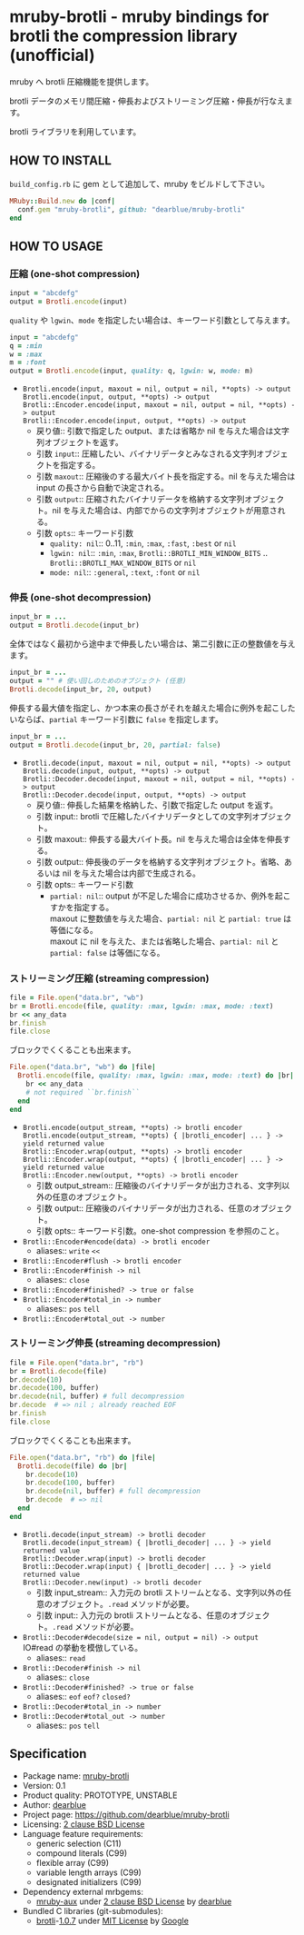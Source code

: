 # mruby-brotli - mruby bindings for brotli the compression library (unofficial)

mruby へ brotli 圧縮機能を提供します。

brotli データのメモリ間圧縮・伸長およびストリーミング圧縮・伸長が行なえます。

brotli ライブラリを利用しています。


## HOW TO INSTALL

``build_config.rb`` に gem として追加して、mruby をビルドして下さい。

```ruby
MRuby::Build.new do |conf|
  conf.gem "mruby-brotli", github: "dearblue/mruby-brotli"
end
```


## HOW TO USAGE

### 圧縮 (one-shot compression)

```ruby
input = "abcdefg"
output = Brotli.encode(input)
```

``quality`` や ``lgwin``、``mode`` を指定したい場合は、キーワード引数として与えます。

```ruby
input = "abcdefg"
q = :min
w = :max
m = :font
output = Brotli.encode(input, quality: q, lgwin: w, mode: m)
```

  * ``Brotli.encode(input, maxout = nil, output = nil, **opts) -> output``<br>
    ``Brotli.encode(input, output, **opts) -> output``<br>
    ``Brotli::Encoder.encode(input, maxout = nil, output = nil, **opts) -> output``<br>
    ``Brotli::Encoder.encode(input, output, **opts) -> output``
      * 戻り値:: 引数で指定した output、または省略か nil を与えた場合は文字列オブジェクトを返す。
      * 引数 ``input``:: 圧縮したい、バイナリデータとみなされる文字列オブジェクトを指定する。
      * 引数 ``maxout``:: 圧縮後のする最大バイト長を指定する。nil を与えた場合は input の長さから自動で決定される。
      * 引数 ``output``:: 圧縮されたバイナリデータを格納する文字列オブジェクト。nil を与えた場合は、内部でからの文字列オブジェクトが用意される。
      * 引数 ``opts``:: キーワード引数
          * ``quality: nil``:: 0..11, ``:min``, ``:max``, ``:fast``, ``:best`` or ``nil``
          * ``lgwin: nil``:: ``:min``, ``:max``, ``Brotli::BROTLI_MIN_WINDOW_BITS`` .. ``Brotli::BROTLI_MAX_WINDOW_BITS`` or ``nil``
          * ``mode: nil``:: ``:general``, ``:text``, ``:font`` or ``nil``

### 伸長 (one-shot decompression)

```ruby
input_br = ...
output = Brotli.decode(input_br)
```

全体ではなく最初から途中まで伸長したい場合は、第二引数に正の整数値を与えます。

```ruby
input_br = ...
output = "" # 使い回しのためのオブジェクト (任意)
Brotli.decode(input_br, 20, output)
```

伸長する最大値を指定し、かつ本来の長さがそれを越えた場合に例外を起こしたいならば、``partial`` キーワード引数に ``false`` を指定します。

```ruby
input_br = ...
output = Brotli.decode(input_br, 20, partial: false)
```

  * ``Brotli.decode(input, maxout = nil, output = nil, **opts) -> output``<br>
    ``Brotli.decode(input, output, **opts) -> output``<br>
    ``Brotli::Decoder.decode(input, maxout = nil, output = nil, **opts) -> output``<br>
    ``Brotli::Decoder.decode(input, output, **opts) -> output``
      * 戻り値:: 伸長した結果を格納した、引数で指定した output を返す。
      * 引数 input:: brotli で圧縮したバイナリデータとしての文字列オブジェクト。
      * 引数 maxout:: 伸長する最大バイト長。nil を与えた場合は全体を伸長する。
      * 引数 output:: 伸長後のデータを格納する文字列オブジェクト。省略、あるいは nil を与えた場合は内部で生成される。
      * 引数 opts:: キーワード引数
          * ``partial: nil``:: output が不足した場合に成功させるか、例外を起こすかを指定する。<br>
            maxout に整数値を与えた場合、``partial: nil`` と ``partial: true`` は等価になる。<br>
            maxout に nil を与えた、または省略した場合、``partial: nil`` と ``partial: false`` は等価になる。

### ストリーミング圧縮 (streaming compression)

```ruby
file = File.open("data.br", "wb")
br = Brotli.encode(file, quality: :max, lgwin: :max, mode: :text)
br << any_data
br.finish
file.close
```

ブロックでくくることも出来ます。

```ruby
File.open("data.br", "wb") do |file|
  Brotli.encode(file, quality: :max, lgwin: :max, mode: :text) do |br|
    br << any_data
    # not required ``br.finish``
  end
end
```

  * ``Brotli.encode(output_stream, **opts) -> brotli encoder``<br>
    ``Brotli.encode(output_stream, **opts) { |brotli_encoder| ... } -> yield returned value``<br>
    ``Brotli::Encoder.wrap(output, **opts) -> brotli encoder``<br>
    ``Brotli::Encoder.wrap(output, **opts) { |brotli_encoder| ... } -> yield returned value``<br>
    ``Brotli::Encoder.new(output, **opts) -> brotli encoder``
      * 引数 output_stream:: 圧縮後のバイナリデータが出力される、文字列以外の任意のオブジェクト。
      * 引数 output:: 圧縮後のバイナリデータが出力される、任意のオブジェクト。
      * 引数 opts:: キーワード引数。one-shot compression を参照のこと。
  * ``Brotli::Encoder#encode(data) -> brotli encoder``
      * aliases:: ``write`` ``<<``
  * ``Brotli::Encoder#flush -> brotli encoder``
  * ``Brotli::Encoder#finish -> nil``
      * aliases:: ``close``
  * ``Brotli::Encoder#finished? -> true or false``
  * ``Brotli::Encoder#total_in -> number``
      * aliases:: ``pos`` ``tell``
  * ``Brotli::Encoder#total_out -> number``

### ストリーミング伸長 (streaming decompression)

```ruby
file = File.open("data.br", "rb")
br = Brotli.decode(file)
br.decode(10)
br.decode(100, buffer)
br.decode(nil, buffer) # full decompression
br.decode  # => nil ; already reached EOF
br.finish
file.close
```

ブロックでくくることも出来ます。

```ruby
File.open("data.br", "rb") do |file|
  Brotli.decode(file) do |br|
    br.decode(10)
    br.decode(100, buffer)
    br.decode(nil, buffer) # full decompression
    br.decode  # => nil
  end
end
```

  * ``Brotli.decode(input_stream) -> brotli decoder``<br>
    ``Brotli.decode(input_stream) { |brotli_decoder| ... } -> yield returned value``<br>
    ``Brotli::Decoder.wrap(input) -> brotli decoder``<br>
    ``Brotli::Decoder.wrap(input) { |brotli_decoder| ... } -> yield returned value``<br>
    ``Brotli::Decoder.new(input) -> brotli decoder``
      * 引数 input_stream:: 入力元の brotli ストリームとなる、文字列以外の任意のオブジェクト。``.read`` メソッドが必要。
      * 引数 input:: 入力元の brotli ストリームとなる、任意のオブジェクト。``.read`` メソッドが必要。
  * ``Brotli::Decoder#decode(size = nil, output = nil) -> output``<br>
    IO#read の挙動を模倣している。
      * aliases:: ``read``
  * ``Brotli::Decoder#finish -> nil``
      * aliases:: ``close``
  * ``Brotli::Decoder#finished? -> true or false``
      * aliases:: ``eof`` ``eof?`` ``closed?``
  * ``Brotli::Decoder#total_in -> number``
  * ``Brotli::Decoder#total_out -> number``
      * aliases:: ``pos`` ``tell``


## Specification

  * Package name: [mruby-brotli](https://github.com/dearblue/mruby-brotli)
  * Version: 0.1
  * Product quality: PROTOTYPE, UNSTABLE
  * Author: [dearblue](https://github.com/dearblue)
  * Project page: <https://github.com/dearblue/mruby-brotli>
  * Licensing: [2 clause BSD License](LICENSE)
  * Language feature requirements:
      * generic selection (C11)
      * compound literals (C99)
      * flexible array (C99)
      * variable length arrays (C99)
      * designated initializers (C99)
  * Dependency external mrbgems:
      * [mruby-aux](https://github.com/dearblue/mruby-aux)
        under [2 clause BSD License](https://github.com/dearblue/mruby-aux/blob/master/LICENSE)
        by [dearblue](https://github.com/dearblue)
  * Bundled C libraries (git-submodules):
      * [brotli](https://github.com/google/brotli)-[1.0.7](https://github.com/google/brotli/blob/v1.0.7)
        under [MIT License](https://github.com/google/brotli/blob/v1.0.2/LICENSE)
        by [Google](https://github.com/google)
